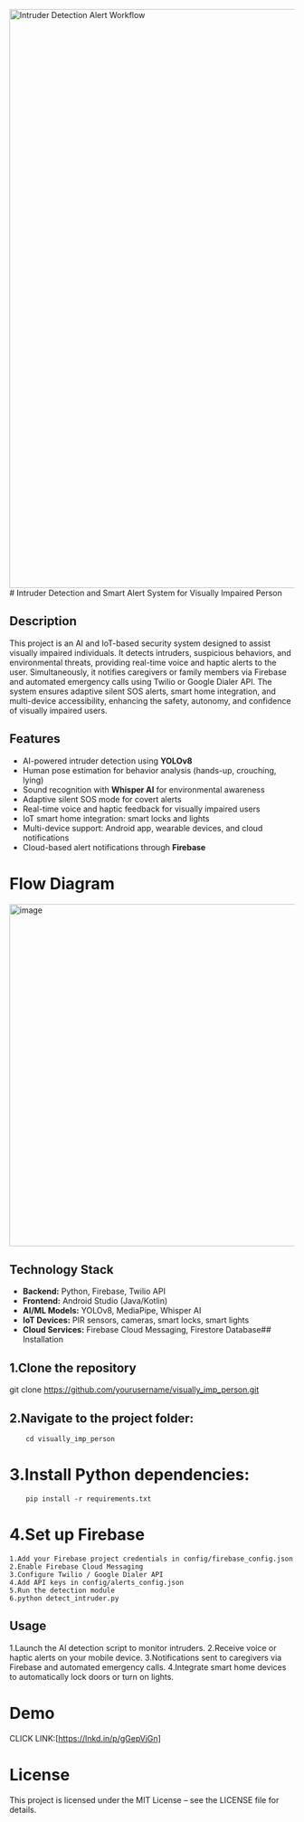 <img width="1536" height="1024" alt="Intruder Detection   Alert Workflow" src="https://github.com/user-attachments/assets/ad6e130a-45c1-48cd-9e4f-f530c68a989e" /># Intruder Detection and Smart Alert System for Visually Impaired Person
## Description
This project is an AI and IoT-based security system designed to assist visually impaired individuals. It detects intruders, suspicious behaviors, and environmental threats, providing real-time voice and haptic alerts to the user. Simultaneously, it notifies caregivers or family members via Firebase and automated emergency calls using Twilio or Google Dialer API. The system ensures adaptive silent SOS alerts, smart home integration, and multi-device accessibility, enhancing the safety, autonomy, and confidence of visually impaired users.
## Features
- AI-powered intruder detection using **YOLOv8**
- Human pose estimation for behavior analysis (hands-up, crouching, lying)
- Sound recognition with **Whisper AI** for environmental awareness
- Adaptive silent SOS mode for covert alerts
- Real-time voice and haptic feedback for visually impaired users
- IoT smart home integration: smart locks and lights
- Multi-device support: Android app, wearable devices, and cloud notifications
- Cloud-based alert notifications through **Firebase**

# Flow Diagram
<img width="914" height="605" alt="image" src="https://github.com/user-attachments/assets/b8010ede-f19d-4467-8f67-bca304fd230b" />



## Technology Stack
- **Backend:** Python, Firebase, Twilio API
- **Frontend:** Android Studio (Java/Kotlin)
- **AI/ML Models:** YOLOv8, MediaPipe, Whisper AI
- **IoT Devices:** PIR sensors, cameras, smart locks, smart lights
- **Cloud Services:** Firebase Cloud Messaging, Firestore Database## Installation

## 1.Clone the repository

git clone https://github.com/yourusername/visually_imp_person.git

## 2.Navigate to the project folder:
        cd visually_imp_person

# 3.Install Python dependencies:
        pip install -r requirements.txt

# 4.Set up Firebase
    1.Add your Firebase project credentials in config/firebase_config.json
    2.Enable Firebase Cloud Messaging
    3.Configure Twilio / Google Dialer API
    4.Add API keys in config/alerts_config.json
    5.Run the detection module
    6.python detect_intruder.py

## Usage
   1.Launch the AI detection script to monitor intruders.
   2.Receive voice or haptic alerts on your mobile device.
   3.Notifications sent to caregivers via Firebase and automated emergency calls.
   4.Integrate smart home devices to automatically lock doors or turn on lights.

# Demo
 CLICK LINK:[https://lnkd.in/p/gGepVjGn]

# License

This project is licensed under the MIT License – see the LICENSE file for details.
 
